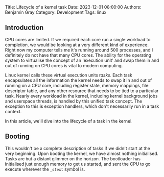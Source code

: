 Title: Lifecycle of a kernel task
Date: 2023-12-01 08:00:00
Authors: Benjamin Gray
Category: Development
Tags: linux

## Introduction

CPU cores are limited. If we required each core run a single workload to completion, we would be looking at a very different kind of experience. Right now my computer tells me it's running around 500 processes, and I definitely do not have that many CPU cores. The ability for the operating system to virtualise the concept of an 'execution unit' and swap them in and out of running on CPU cores is vital to modern computing.

Linux kernel calls these virtual execution units _tasks_. Each task encapsulates all the information the kernel needs to swap it in and out of running on a CPU core, including register state, memory mappings, file descriptor table, and any other resource that needs to be tied to a particular task. Nearly every workload in the kernel, including kernel background jobs and userspace threads, is handled by this unified task concept. The exception to this is exception handlers, which don't necessarily run in a task context.

In this article, we'll dive into the lifecycle of a task in the kernel.


## Booting

This wouldn't be a complete description of tasks if we didn't start at the very beginning. Upon booting the kernel, we have almost nothing initialised. Tasks are but a distant glimmer on the horizon. The bootloader has initialised just enough memory to get us started, and sent the CPU to go execute wherever the `_stext` symbol is.
